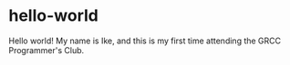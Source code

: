 # hello-world
Hello world! My name is Ike, and this is my first time attending the GRCC Programmer's Club.
